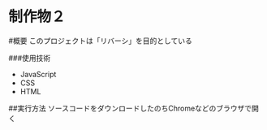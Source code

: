 # 制作物２

#概要
このプロジェクトは「リバーシ」を目的としている

###使用技術
- JavaScript
- CSS
- HTML

##実行方法
ソースコードをダウンロードしたのちChromeなどのブラウザで開く
